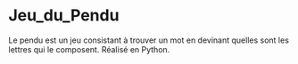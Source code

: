 # Jeu_du_Pendu
Le pendu est un jeu consistant à trouver un mot en devinant quelles sont les lettres qui le composent.
Réalisé en Python.
